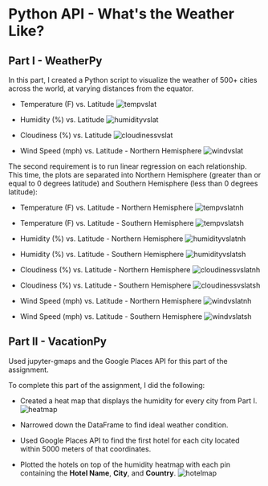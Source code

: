 # Python API - What's the Weather Like?

## Part I - WeatherPy

In this part, I created a Python script to visualize the weather of 500+ cities across the world, at varying distances from the equator. 

* Temperature (F) vs. Latitude
![tempvslat](WeatherPy/output_data/LatVsTempPlot.png)

* Humidity (%) vs. Latitude
![humidityvslat](WeatherPy/output_data/LatVsHumidityPlot.png)

* Cloudiness (%) vs. Latitude
![cloudinessvslat](WeatherPy/output_data/LatVsCloudinessPlot.png)

* Wind Speed (mph) vs. Latitude - Northern Hemisphere
![windvslat](WeatherPy/output_data/LatVsWindSpeedPlot.png)

The second requirement is to run linear regression on each relationship. This time, the plots are separated into Northern Hemisphere (greater than or equal to 0 degrees latitude) and Southern Hemisphere (less than 0 degrees latitude):

* Temperature (F) vs. Latitude - Northern Hemisphere
![tempvslatnh](WeatherPy/output_data/TempVsLatPlotNH.png)

* Temperature (F) vs. Latitude - Southern Hemisphere
![tempvslatsh](WeatherPy/output_data/TempVsLatPlotSH.png)

* Humidity (%) vs. Latitude - Northern Hemisphere
![humidityvslatnh](WeatherPy/output_data/HumidityVsLatPlotNH.png)

* Humidity (%) vs. Latitude - Southern Hemisphere
![humidityvslatsh](WeatherPy/output_data/HumidityVsLatPlotSH.png) 

* Cloudiness (%) vs. Latitude - Northern Hemisphere
![cloudinessvslatnh](WeatherPy/output_data/CloudinessVsLatPlotNH.png)

* Cloudiness (%) vs. Latitude - Southern Hemisphere
![cloudinessvslatsh](WeatherPy/output_data/CloudinessVsLatPlotSH.png) 

* Wind Speed (mph) vs. Latitude - Northern Hemisphere
![windvslatnh](WeatherPy/output_data/WindSpeedVsLatPlotNH.png)

* Wind Speed (mph) vs. Latitude - Southern Hemisphere
![windvslatsh](WeatherPy/output_data/WindSpeedVsLatPlotSH.png) 


## Part II - VacationPy

Used jupyter-gmaps and the Google Places API for this part of the assignment.

To complete this part of the assignment, I did the following:

* Created a heat map that displays the humidity for every city from Part I.
![heatmap](VacationPy/HeatMap_screenshot/HeatMap.png)

* Narrowed down the DataFrame to find ideal weather condition. 

* Used Google Places API to find the first hotel for each city located within 5000 meters of that coordinates.

* Plotted the hotels on top of the humidity heatmap with each pin containing the **Hotel Name**, **City**, and **Country**.
![hotelmap](VacationPy/HeatMap_screenshot/HeatMap_with_pins.png)

